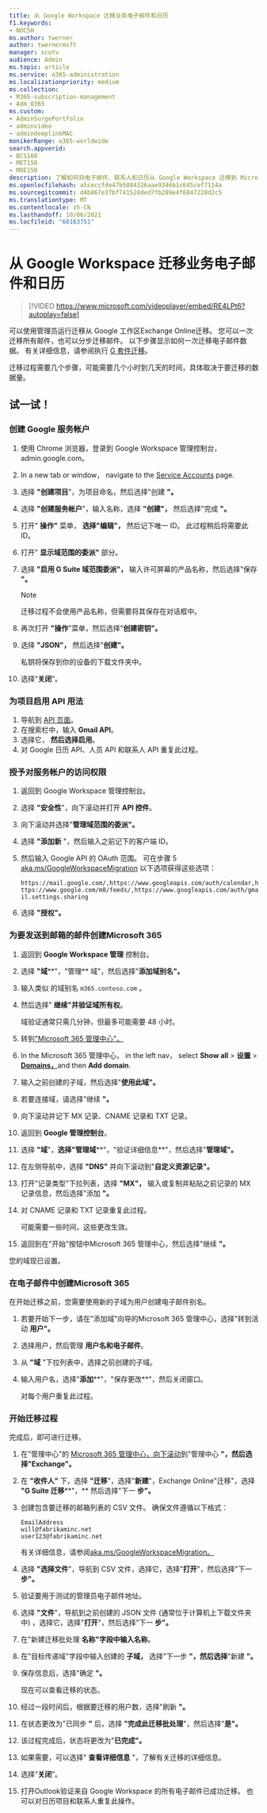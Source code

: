```yaml
---
title: 从 Google Workspace 迁移业务电子邮件和日历
f1.keywords:
- NOCSH
ms.author: twerner
author: twernermsft
manager: scotv
audience: Admin
ms.topic: article
ms.service: o365-administration
ms.localizationpriority: medium
ms.collection:
- M365-subscription-management
- Adm_O365
ms.custom:
- AdminSurgePortfolio
- adminvideo
- admindeeplinkMAC
monikerRange: o365-worldwide
search.appverid:
- BCS160
- MET150
- MOE150
description: 了解如何将电子邮件、联系人和日历从 Google Workspace 迁移到 Microsoft 365 for business。
ms.openlocfilehash: a5ceccfde47b5084326aae9346b1c645cef7114a
ms.sourcegitcommit: d4b867e37bf741528ded7fb289e4f6847228d2c5
ms.translationtype: MT
ms.contentlocale: zh-CN
ms.lasthandoff: 10/06/2021
ms.locfileid: "60163751"
---
```

# <a name="migrate-business-email-and-calendar-from-google-workspace"></a>从 Google Workspace 迁移业务电子邮件和日历

> [!VIDEO https://www.microsoft.com/videoplayer/embed/RE4LPt6?autoplay=false]

可以使用管理员运行迁移从 Google 工作区Exchange Online迁移。 您可以一次迁移所有邮件，也可以分步迁移邮件。 以下步骤显示如何一次迁移电子邮件数据。 有关详细信息，请参阅执行 [G 套件迁移](/exchange/mailbox-migration/perform-g-suite-migration)。

迁移过程需要几个步骤，可能需要几个小时到几天的时间，具体取决于要迁移的数据量。

## <a name="try-it"></a>试一试！

### <a name="create-a-google-service-account"></a>创建 Google 服务帐户

1. 使用 Chrome 浏览器，登录到 Google Workspace 管理[](https://admin.google.com)控制台，admin.google.com。 
1. In a new tab or window， navigate to the [Service Accounts](https://console.developers.google.com/iam-admin/serviceaccounts) page. 
1. 选择 **"创建项目**"，为项目命名，然后选择"创建 **"。** 
1. 选择 **"创建服务帐户**"，输入名称，选择 **"创建"，** 然后选择"完成 **"。** 
1. 打开" **操作"** 菜单， **选择"编辑"，** 然后记下唯一 ID。 此过程稍后将需要此 ID。 
1. 打开" **显示域范围的委派"** 部分。 
1. 选择 **"启用 G Suite 域范围委派"，** 输入许可屏幕的产品名称，然后选择"保存 **"。** 

    > [!NOTE]
    > 迁移过程不会使用产品名称，但需要将其保存在对话框中。     

1. 再次打开 **"操作**"菜单，然后选择"**创建密钥"。** 
1. 选择 **"JSON"，** 然后选择"**创建"。** 

     私钥将保存到你的设备的下载文件夹中。
 
1. 选择“**关闭**”。 

### <a name="enable-api-usage-for-the-project"></a>为项目启用 API 用法

1. 导航到 [API 页面](https://console.developers.google.com/apis/library)。 
1. 在搜索栏中，输入 **Gmail API**。
1. 选择它， **然后选择启用**。
1. 对 Google 日历 API、人员 API 和联系人 API 重复此过程。 

### <a name="grant-access-to-the-service-account"></a>授予对服务帐户的访问权限

1. 返回到 Google Workspace 管理控制台。 
1. 选择 **"安全性**"，向下滚动并打开 **API 控件**。 
1. 向下滚动并选择"**管理域范围的委派"。**
1. 选择 **"添加新** "，然后输入之前记下的客户端 ID。
1. 然后输入 Google API 的 OAuth 范围。 可在步骤 5 [aka.ms/GoogleWorkspaceMigration](/exchange/mailbox-migration/perform-g-suite-migration#grant-access-to-the-service-account-for-your-google-tenant) 以下选项获得这些选项：

    `https://mail.google.com/,https://www.googleapis.com/auth/calendar,https://www.google.com/m8/feeds/,https://www.googleapis.com/auth/gmail.settings.sharing`
 
1. 选择 **"授权"。** 

### <a name="create-a-sub-domain-for-mail-going-to-microsoft-365"></a>为要发送到邮箱的邮件创建Microsoft 365

1. 返回到 **Google Workspace 管理** 控制台。
1. 选择 **"域****"，"管理** 域"，然后选择"**添加域别名"。** 
1. 输入类似 的域别名 `m365.contoso.com` 。
1. 然后选择" **继续"并验证域所有权**。 

    域验证通常只需几分钟，但最多可能需要 48 小时。

1. 转到["Microsoft 365 管理中心"。](https://admin.microsoft.com)
1. In the Microsoft 365 管理中心， in the left nav， select **Show all**  >  **设置**  >  <a href="https://go.microsoft.com/fwlink/p/?linkid=834818" target="_blank">**Domains，**</a>and then **Add domain**. 
1. 输入之前创建的子域，然后选择"**使用此域"。** 
1. 若要连接域，请选择"继续 **"。** 
1. 向下滚动并记下 MX 记录、CNAME 记录和 TXT 记录。 
1. 返回到 **Google 管理控制台**。
1. 选择 **"域**"，**选择"管理域****"，"验证详细信息**"，然后选择"**管理域"。** 
1. 在左侧导航中，选择 **"DNS"** 并向下滚动到"**自定义资源记录"。** 
1. 打开"记录类型"下拉列表，选择 **"MX"，** 输入或复制并粘贴之前记录的 MX 记录信息，然后选择"添加 **"。** 
1. 对 CNAME 记录和 TXT 记录重复此过程。 

    可能需要一些时间，这些更改生效。  

1. 返回到在"开始"按钮中Microsoft 365 管理中心，然后选择"继续 **"。** 

您的域现已设置。  

### <a name="create-email-aliases-in-microsoft-365"></a>在电子邮件中创建Microsoft 365

在开始迁移之前，您需要使用新的子域为用户创建电子邮件别名。 

1. 若要开始下一步，请在"添加域"向导的Microsoft 365 管理中心，选择"转到活动 **用户"。** 
1. 选择用户，然后管理 **用户名和电子邮件**。 
1. 从 **"域** "下拉列表中，选择之前创建的子域。 
1. 输入用户名，选择"**添加****"，"保存更改**"，然后关闭窗口。 

    对每个用户重复此过程。 

### <a name="start-the-migration-process"></a>开始迁移过程

完成后，即可进行迁移。 

1. 在"管理中心"的 <a href="https://go.microsoft.com/fwlink/p/?linkid=2024339" target="_blank">Microsoft 365 管理中心，向下滚动</a>到"管理中心 **"，然后选择"Exchange"。**  
1. 在 **"收件人"** 下，选择 **"迁移**"，选择"**新建**"，Exchange Online"迁移"，选择 **"G Suite 迁移****"，** 然后选择"下一 **步"。** 
1. 创建包含要迁移的邮箱列表的 CSV 文件。 确保文件遵循以下格式： 

    ```CSV
    EmailAddress
    will@fabrikaminc.net
    user123@fabrikaminc.net
    ```

      有关详细信息，请参阅[aka.ms/GoogleWorkspaceMigration。](/exchange/mailbox-migration/perform-g-suite-migration#start-a-g-suite-migration-batch-with-the-exchange-admin-center-eac) 

1. 选择 **"选择文件**"，导航到 CSV 文件，选择它，选择"**打开**"，然后选择"下一 **步"。** 
1. 验证要用于测试的管理员电子邮件地址。 
1. 选择 **"文件**"，导航到之前创建的 JSON 文件 (通常位于计算机上下载文件夹中) ，选择它，选择"**打开**"，然后选择"下一 **步"。** 
1. 在"新建迁移批处理 **名称"字段中输入名称**。
1. 在"目标传递域"字段中输入创建的 **子域，** 选择"下一步 **"，然后选择**"新建 **"。** 
1. 保存信息后，选择"确定 **"。** 

    现在可以查看迁移的状态。 

1. 经过一段时间后，根据要迁移的用户数，选择"刷新 **"。** 
1. 在状态更改为"已同步 **"** 后，选择 **"完成此迁移批处理**"，然后选择"**是"。** 
1. 该过程完成后，状态将更改为"**已完成"。** 
1. 如果需要，可以选择" **查看详细信息** "，了解有关迁移的详细信息。 
1. 选择“**关闭**”。 
1. 打开Outlook验证来自 Google Workspace 的所有电子邮件已成功迁移。
也可以对日历项目和联系人重复此操作。

